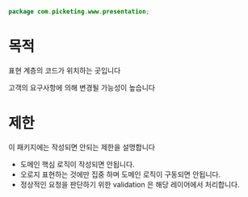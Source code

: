 ```java
package com.picketing.www.presentation;
```

# 목적

표현 계층의 코드가 위치하는 곳입니다

고객의 요구사항에 의해 변경될 가능성이 높습니다

# 제한

이 패키지에는 작성되면 안되는 제한을 설명합니다

* 도메인 핵심 로직이 작성되면 안됩니다.
* 오로지 표현하는 것에만 집중 하며 도메인 로직이 구동되면 안됩니다.
* 정상적인 요청을 판단하기 위한 validation 은 해당 레이어에서 처리합니다.
